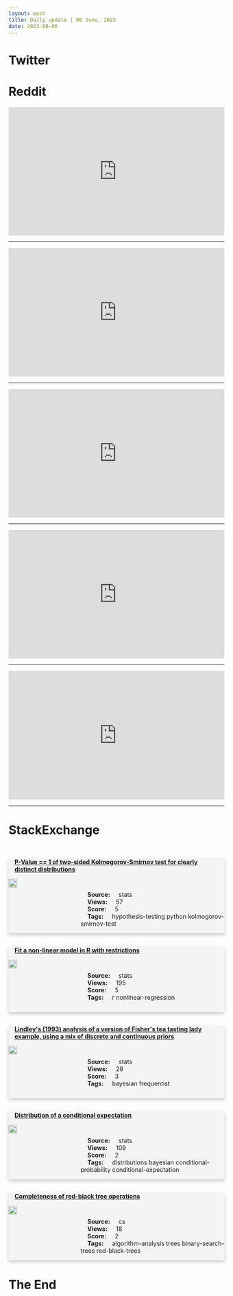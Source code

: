 ```yaml
---
layout: post
title: Daily update | 06 June, 2023
date: 2023-06-06
---
```


<script async src="https://platform.twitter.com/widgets.js" charset="utf-8"></script>


<script src='https://storage.ko-fi.com/cdn/scripts/overlay-widget.js'></script>
<script>
  kofiWidgetOverlay.draw('themldojo', {
    'type': 'floating-chat',
    'floating-chat.donateButton.text': 'Support me',
    'floating-chat.donateButton.background-color': '#f45d22',
    'floating-chat.donateButton.text-color': '#fff'
  });
</script>

# Twitter 

<blockquote class="twitter-tweet"><a href="https://twitter.com/MKBHD/status/1665780699704487937"></a></blockquote>

<blockquote class="twitter-tweet"><a href="https://twitter.com/levie/status/1665807676553691136"></a></blockquote>

<blockquote class="twitter-tweet"><a href="https://twitter.com/0ssamaak0/status/1665579670698336257"></a></blockquote>

<blockquote class="twitter-tweet"><a href="https://twitter.com/TheTuringPost/status/1665720249831006208"></a></blockquote>

<blockquote class="twitter-tweet"><a href="https://twitter.com/Parajulisaroj16/status/1665539977285910528"></a></blockquote>

<blockquote class="twitter-tweet"><a href="https://twitter.com/karpathy/status/1665529175770554368"></a></blockquote>

<blockquote class="twitter-tweet"><a href="https://twitter.com/MetaAI/status/1665759715765411840"></a></blockquote>

<blockquote class="twitter-tweet"><a href="https://twitter.com/ylecun/status/1665824083924205568"></a></blockquote>

<blockquote class="twitter-tweet"><a href="https://twitter.com/ylecun/status/1665821579542921218"></a></blockquote>

<blockquote class="twitter-tweet"><a href="https://twitter.com/huggingface/status/1665706667453947904"></a></blockquote>

# Reddit 

<iframe id="reddit-embed" src="https://www.redditmedia.com/r/dataengineering/comments/140xtxu/does_the_de_community_want_to_join_the_reddit?ref_source=embed&amp;ref=share&amp;embed=true" sandbox="allow-scripts allow-same-origin allow-popups" style="border: none;" height="300" width="100%" scrolling="yes"></iframe>
<hr style="width:100%;text-align:left;margin-left:0">
<iframe id="reddit-embed" src="https://www.redditmedia.com/r/MachineLearning/comments/141pxvc/d_apple_claims_m2_ultra_can_train_massive_ml?ref_source=embed&amp;ref=share&amp;embed=true" sandbox="allow-scripts allow-same-origin allow-popups" style="border: none;" height="300" width="100%" scrolling="yes"></iframe>
<hr style="width:100%;text-align:left;margin-left:0">
<iframe id="reddit-embed" src="https://www.redditmedia.com/r/datascience/comments/141e7ou/are_all_technical_tests_for_machine_learning?ref_source=embed&amp;ref=share&amp;embed=true" sandbox="allow-scripts allow-same-origin allow-popups" style="border: none;" height="300" width="100%" scrolling="yes"></iframe>
<hr style="width:100%;text-align:left;margin-left:0">
<iframe id="reddit-embed" src="https://www.redditmedia.com/r/MachineLearning/comments/1418k0n/r_xphonebert_a_pretrained_multilingual_model_for?ref_source=embed&amp;ref=share&amp;embed=true" sandbox="allow-scripts allow-same-origin allow-popups" style="border: none;" height="300" width="100%" scrolling="yes"></iframe>
<hr style="width:100%;text-align:left;margin-left:0">
<iframe id="reddit-embed" src="https://www.redditmedia.com/r/dataengineering/comments/140y77y/in_de_is_there_a_language_that_is_actually_worth?ref_source=embed&amp;ref=share&amp;embed=true" sandbox="allow-scripts allow-same-origin allow-popups" style="border: none;" height="300" width="100%" scrolling="yes"></iframe>
<hr style="width:100%;text-align:left;margin-left:0">

<style>
.card {
box-shadow: 0 4px 8px 0 rgba(0,0,0,0.2);
transition: 0.3s;
width: 100%;
background-color: #F3F4F4;
}
p{
    margin-left:  3em;
    padding-top: 1em;
}
.part2{
    display: grid;
    grid-template-columns: 1fr 3fr;
}
h4{
    margin: 1em;
}

.card:hover {
box-shadow: 0 8px 16px 0 rgba(0,0,0,0.2);
}
b {
padding: 2px 16px;
}
</style>
  
# StackExchange 


  <br>
  <div class="card">
  <h4><a href='https://stats.stackexchange.com/questions/617880/p-value-1-of-two-sided-kolmogorov-smirnov-test-for-clearly-distinct-distribut'>P-Value == 1 of two-sided Kolmogorov-Smirnov test for clearly distinct distributions</a></h4> 
  <div class="part2">
      <img src="https://cdn.sstatic.net/Sites/stats/Img/apple-touch-icon@2.png?v=344f57aa10cc" alt="Img missing!" style="width:40%">
      <p><b>Source:</b> stats<br><b>Views:</b> 57<br><b>Score:</b> 5<br><b>Tags:</b> <span class="badge badge-dark">hypothesis-testing</span> <span class="badge badge-dark">python</span> <span class="badge badge-dark">kolmogorov-smirnov-test</span></p> 
  </div>
  </div>
      
  <br>
  <div class="card">
  <h4><a href='https://stats.stackexchange.com/questions/617865/fit-a-non-linear-model-in-r-with-restrictions'>Fit a non-linear model in R with restrictions</a></h4> 
  <div class="part2">
      <img src="https://cdn.sstatic.net/Sites/stats/Img/apple-touch-icon@2.png?v=344f57aa10cc" alt="Img missing!" style="width:40%">
      <p><b>Source:</b> stats<br><b>Views:</b> 195<br><b>Score:</b> 5<br><b>Tags:</b> <span class="badge badge-dark">r</span> <span class="badge badge-dark">nonlinear-regression</span></p> 
  </div>
  </div>
      
  <br>
  <div class="card">
  <h4><a href='https://stats.stackexchange.com/questions/617864/lindleys-1993-analysis-of-a-version-of-fishers-tea-tasting-lady-example-usi'>Lindley&#39;s (1993) analysis of a version of Fisher&#39;s tea tasting lady example, using a mix of discrete and continuous priors</a></h4> 
  <div class="part2">
      <img src="https://cdn.sstatic.net/Sites/stats/Img/apple-touch-icon@2.png?v=344f57aa10cc" alt="Img missing!" style="width:40%">
      <p><b>Source:</b> stats<br><b>Views:</b> 28<br><b>Score:</b> 3<br><b>Tags:</b> <span class="badge badge-dark">bayesian</span> <span class="badge badge-dark">frequentist</span></p> 
  </div>
  </div>
      
  <br>
  <div class="card">
  <h4><a href='https://stats.stackexchange.com/questions/617894/distribution-of-a-conditional-expectation'>Distribution of a conditional expectation</a></h4> 
  <div class="part2">
      <img src="https://cdn.sstatic.net/Sites/stats/Img/apple-touch-icon@2.png?v=344f57aa10cc" alt="Img missing!" style="width:40%">
      <p><b>Source:</b> stats<br><b>Views:</b> 109<br><b>Score:</b> 2<br><b>Tags:</b> <span class="badge badge-dark">distributions</span> <span class="badge badge-dark">bayesian</span> <span class="badge badge-dark">conditional-probability</span> <span class="badge badge-dark">conditional-expectation</span></p> 
  </div>
  </div>
      
  <br>
  <div class="card">
  <h4><a href='https://cs.stackexchange.com/questions/160508/completeness-of-red-black-tree-operations'>Completeness of red-black tree operations</a></h4> 
  <div class="part2">
      <img src="https://cdn.sstatic.net/Sites/cs/Img/apple-touch-icon@2.png?v=324a3e0c2b03" alt="Img missing!" style="width:40%">
      <p><b>Source:</b> cs<br><b>Views:</b> 18<br><b>Score:</b> 2<br><b>Tags:</b> <span class="badge badge-dark">algorithm-analysis</span> <span class="badge badge-dark">trees</span> <span class="badge badge-dark">binary-search-trees</span> <span class="badge badge-dark">red-black-trees</span></p> 
  </div>
  </div>
      
# The End